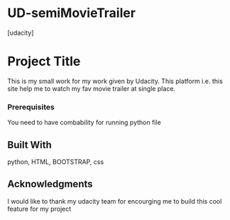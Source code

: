 # UD-semiMovieTrailer
[udacity]

# Project Title

This is my small work for my work given by Udacity. This platform i.e. this site help me to watch my fav movie trailer at single 
place.

### Prerequisites

You need to have combability for running python file

## Built With
python, 
HTML, 
BOOTSTRAP, 
css

## Acknowledgments
I would like to thank my udacity team for encourging me to build this cool feature for my project

